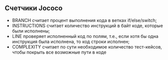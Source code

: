 ## Cчетчики Jococo
* BRANCH считает процент выполнения кода в ветках if/else/switch; 
* INSTRUCTIONS считает количество инструкций в байт коде, которые были исполнены; 
* LINE проверяет исполненный код по полям, т.е., если хотя бы одна инструкция была исполнена, то код строки исполнен; 
* COMPLEXITY считает по сути  необходимое количество тест-кейсов, чтобы покрыть все возможные пути в коде  